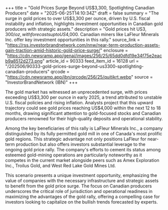 +++
title = "Gold Prices Surge Beyond US$3,300, Spotlighting Canadian Producers"
date = "2025-06-25T14:10:34Z"
draft = false
summary = "The surge in gold prices to over US$3,300 per ounce, driven by U.S. fiscal instability and inflation, highlights investment opportunities in Canadian gold producers with strategic assets."
description = "Gold prices hit US$3,300/oz, with forecasts up to US$4,000. Canadian miners like LaFleur Minerals Inc. offer key investment opportunities in this rally."
source_link = "https://rss.investorbrandnetwork.com/nnw/near-term-production-assets-gain-traction-amid-historic-gold-price-surge/"
enclosure = "https://cdn.newsramp.app/genai/images/256/25/65dd0dfd19e34f75e2eacb9a8512d273.png"
article_id = 90333
feed_item_id = 16128
url = "/202506/90333-gold-prices-surge-beyond-us3300-spotlighting-canadian-producers"
qrcode = "https://cdn.newsramp.app/ibn/qrcode/256/25/quitikrt.webp"
source = "InvestorBrandNetwork (IBN)"
+++

<p>The gold market has witnessed an unprecedented surge, with prices exceeding US$3,300 per ounce in early 2025, a trend attributed to unstable U.S. fiscal policies and rising inflation. Analysts project that this upward trajectory could see gold prices reaching US$4,000 within the next 12 to 18 months, drawing significant attention to gold-focused stocks and Canadian producers renowned for their high-quality deposits and operational stability.</p><p>Among the key beneficiaries of this rally is LaFleur Minerals Inc., a company distinguished by its fully permitted gold mill in one of Canada's most prolific gold regions. This strategic advantage not only positions LaFleur for near-term production but also offers investors substantial leverage to the ongoing gold price rally. The company's efforts to cement its status among esteemed gold-mining operations are particularly noteworthy as it competes in the current market alongside peers such as Amex Exploration Inc., Troilus Gold, and West Red Lake Gold Mines Ltd.</p><p>This scenario presents a unique investment opportunity, emphasizing the value of companies with the necessary infrastructure and strategic assets to benefit from the gold price surge. The focus on Canadian producers underscores the critical role of jurisdiction and operational readiness in maximizing the advantages of the gold rally, offering a compelling case for investors looking to capitalize on the bullish trends forecasted by experts.</p>